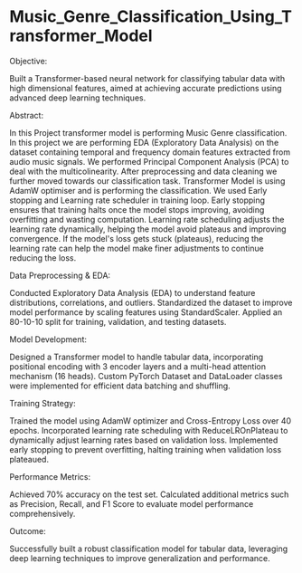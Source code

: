 # Music_Genre_Classification_Using_Transformer_Model
Objective:

Built a Transformer-based neural network for classifying tabular data with high dimensional features, aimed at achieving accurate predictions using advanced deep learning techniques.

Abstract:

In this Project transformer model is performing Music Genre classification. 
In this project we are performing EDA (Exploratory Data Analysis) on the dataset containing temporal and frequency domain features extracted from audio music signals. We performed Principal Component Analysis (PCA) to deal with the multicolinearity. After preprocessing and data cleaning we further moved towards our classification task. Transformer Model is using AdamW optimiser and is performing the classification. We used Early stopping and Learning rate scheduler in training loop. 
Early stopping ensures that training halts once the model stops improving, avoiding overfitting and wasting computation.
Learning rate scheduling adjusts the learning rate dynamically, helping the model avoid plateaus and improving convergence. If the model's loss gets stuck (plateaus), reducing the learning rate can help the model make finer adjustments to continue reducing the loss.

Data Preprocessing & EDA:

Conducted Exploratory Data Analysis (EDA) to understand feature distributions, correlations, and outliers.
Standardized the dataset to improve model performance by scaling features using StandardScaler.
Applied an 80-10-10 split for training, validation, and testing datasets.

Model Development:

Designed a Transformer model to handle tabular data, incorporating positional encoding with 3 encoder layers and a multi-head attention mechanism (16 heads).
Custom PyTorch Dataset and DataLoader classes were implemented for efficient data batching and shuffling.

Training Strategy:

Trained the model using AdamW optimizer and Cross-Entropy Loss over 40 epochs.
Incorporated learning rate scheduling with ReduceLROnPlateau to dynamically adjust learning rates based on validation loss.
Implemented early stopping to prevent overfitting, halting training when validation loss plateaued.

Performance Metrics:

Achieved 70% accuracy on the test set.
Calculated additional metrics such as Precision, Recall, and F1 Score to evaluate model performance comprehensively.

Outcome:

Successfully built a robust classification model for tabular data, leveraging deep learning techniques to improve generalization and performance.
